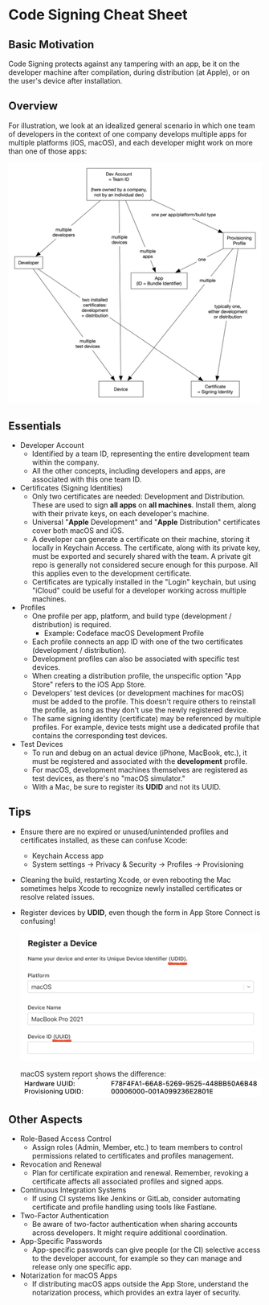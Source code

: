 # Code Signing Cheat Sheet

## Basic Motivation

Code Signing protects against any tampering with an app, be it on the developer machine after compilation, during distribution (at Apple), or on the user's device after installation.

## Overview

For illustration, we look at an idealized general scenario in which one team of developers in the context of one company develops multiple apps for multiple platforms (iOS, macOS), and each developer might work on more than one of those apps:

![](code-signing/Code_Signing_Fuckery.jpg)

## Essentials

* Developer Account
  * Identified by a team ID, representing the entire development team within the company.
  * All the other concepts, including developers and apps, are associated with this one team ID.
* Certificates (Signing Identities)
  * Only two certificates are needed: Development and Distribution. These are used to sign **all apps** on **all machines**. Install them, along with their private keys, on each developer's machine.
  * Universal "**Apple** Development" and "**Apple** Distribution" certificates cover both macOS and iOS.
  * A developer can generate a certificate on their machine, storing it locally in Keychain Access. The certificate, along with its private key, must be exported and securely shared with the team. A private git repo is generally not considered secure enough for this purpose. All this applies even to the development certificate.
  * Certificates are typically installed in the "Login" keychain, but using "iCloud" could be useful for a developer working across multiple machines.
* Profiles
  * One profile per app, platform, and build type (development / distribution) is required.
    * Example: Codeface macOS Development Profile
  * Each profile connects an app ID with one of the two certificates (development / distribution).
  * Development profiles can also be associated with specific test devices.
  * When creating a distribution profile, the unspecific option "App Store" refers to the iOS App Store.
  * Developers' test devices (or development machines for macOS) must be added to the profile. This doesn't require others to reinstall the profile, as long as they don't use the newly registered device.
  * The same signing identity (certificate) may be referenced by multiple profiles. For example, device tests might use a dedicated profile that contains the corresponding test devices.
* Test Devices
  * To run and debug on an actual device (iPhone, MacBook, etc.), it must be registered and associated with the **development** profile.
  * For macOS, development machines themselves are registered as test devices, as there's no "macOS simulator."
  * With a Mac, be sure to register its **UDID** and not its UUID.


## Tips

* Ensure there are no expired or unused/unintended profiles and certificates installed, as these can confuse Xcode:

    * Keychain Access app
	* System settings -> Privacy & Security -> Profiles -> Provisioning
	
* Cleaning the build, restarting Xcode, or even rebooting the Mac sometimes helps Xcode to recognize newly installed certificates or resolve related issues.

* Register devices by **UDID**, even though the form in App Store Connect is confusing!

    ![](code-signing/use-udid.png)

	macOS system report shows the difference:
	![](code-signing/uuid-vs-udid.png)

## Other Aspects

* Role-Based Access Control
  * Assign roles (Admin, Member, etc.) to team members to control permissions related to certificates and profiles management.
* Revocation and Renewal
  * Plan for certificate expiration and renewal. Remember, revoking a certificate affects all associated profiles and signed apps.
* Continuous Integration Systems
  * If using CI systems like Jenkins or GitLab, consider automating certificate and profile handling using tools like Fastlane.
* Two-Factor Authentication
  * Be aware of two-factor authentication when sharing accounts across developers. It might require additional coordination.
* App-Specific Passwords
  * App-specific passwords can give people (or the CI) selective access to the developer account, for example so they can manage and release only one specific app.
* Notarization for macOS Apps
  * If distributing macOS apps outside the App Store, understand the notarization process, which provides an extra layer of security.